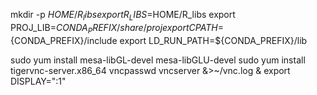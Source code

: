mkdir -p $HOME/R_libs
export R_LIBS=$HOME/R_libs
export PROJ_LIB=${CONDA_PREFIX}/share/proj
export CPATH=${CONDA_PREFIX}/include
export LD_RUN_PATH=${CONDA_PREFIX}/lib

sudo yum install mesa-libGL-devel mesa-libGLU-devel
sudo yum install tigervnc-server.x86_64
vncpasswd
vncserver &>~/vnc.log &
export DISPLAY=":1"
